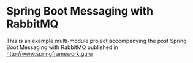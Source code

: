 # Spring Boot Messaging with RabbitMQ

This is an example multi-module project accompanying the post Spring Boot Messaging with RabbitMQ published in http://www.springframework.guru
